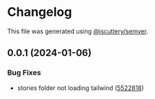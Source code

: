 # Changelog

This file was generated using [@jscutlery/semver](https://github.com/jscutlery/semver).

## 0.0.1 (2024-01-06)

### Bug Fixes

- stories folder not loading tailwind ([5522818](https://github.com/cgranados16/cgranados.dev/commit/55228182b7fb8b23bf805ada9b7de3b3e1012691))
